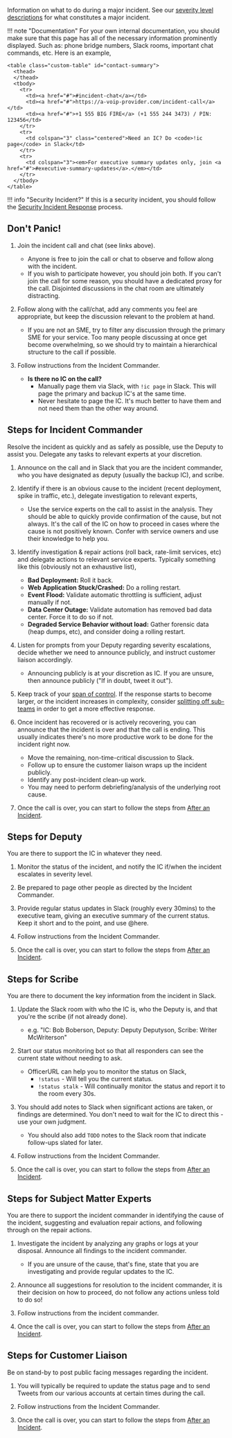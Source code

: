 Information on what to do during a major incident. See our [severity level descriptions](/before/severity_levels.md) for what constitutes a major incident.

!!! note "Documentation"
    For your own internal documentation, you should make sure that this page has all of the necessary information prominently displayed. Such as: phone bridge numbers, Slack rooms, important chat commands, etc. Here is an example,

    <table class="custom-table" id="contact-summary">
      <thead>
      </thead>
      <tbody>
        <tr>
          <td><a href="#">#incident-chat</a></td>
          <td><a href="#">https://a-voip-provider.com/incident-call</a></td>
          <td><a href="#">+1 555 BIG FIRE</a> (+1 555 244 3473) / PIN: 123456</td>
        </tr>
        <tr>
          <td colspan="3" class="centered">Need an IC? Do <code>!ic page</code> in Slack</td>
        </tr>
        <tr>
          <td colspan="3"><em>For executive summary updates only, join <a href="#">#executive-summary-updates</a>.</em></td>
        </tr>
      </tbody>
    </table>

!!! info "Security Incident?"
    If this is a security incident, you should follow the [Security Incident Response](/during/security_incident_response.md) process.

## Don't Panic!

1. Join the incident call and chat (see links above).
    * Anyone is free to join the call or chat to observe and follow along with the incident.
    * If you wish to participate however, you should join both. If you can't join the call for some reason, you should have a dedicated proxy for the call. Disjointed discussions in the chat room are ultimately distracting.

1. Follow along with the call/chat, add any comments you feel are appropriate, but keep the discussion relevant to the problem at hand.
    * If you are not an SME, try to filter any discussion through the primary SME for your service. Too many people discussing at once get become overwhelming, so we should try to maintain a hierarchical structure to the call if possible.

1. Follow instructions from the Incident Commander.
    * **Is there no IC on the call?**
        * Manually page them via Slack, with `!ic page` in Slack. This will page the primary and backup IC's at the same time.
        * Never hesitate to page the IC. It's much better to have them and not need them than the other way around.

## Steps for Incident Commander
Resolve the incident as quickly and as safely as possible, use the Deputy to assist you. Delegate any tasks to relevant experts at your discretion.

1. Announce on the call and in Slack that you are the incident commander, who you have designated as deputy (usually the backup IC), and scribe.

1. Identify if there is an obvious cause to the incident (recent deployment, spike in traffic, etc.), delegate investigation to relevant experts,
    * Use the service experts on the call to assist in the analysis. They should be able to quickly provide confirmation of the cause, but not always. It's the call of the IC on how to proceed in cases where the cause is not positively known. Confer with service owners and use their knowledge to help you.

1. Identify investigation & repair actions (roll back, rate-limit services, etc) and delegate actions to relevant service experts. Typically something like this (obviously not an exhaustive list),
    * **Bad Deployment:** Roll it back.
    * **Web Application Stuck/Crashed:** Do a rolling restart.
    * **Event Flood:** Validate automatic throttling is sufficient, adjust manually if not.
    * **Data Center Outage:** Validate automation has removed bad data center. Force it to do so if not.
    * **Degraded Service Behavior without load:** Gather forensic data (heap dumps, etc), and consider doing a rolling restart.

1. Listen for prompts from your Deputy regarding severity escalations, decide whether we need to announce publicly, and instruct customer liaison accordingly.
    * Announcing publicly is at your discretion as IC. If you are unsure, then announce publicly ("If in doubt, tweet it out").

1. Keep track of your [span of control](/training/glossary.md#span-of-control). If the response starts to become larger, or the incident increases in complexity, consider [splitting off sub-teams](/before/complex_incidents.md#spinning-off-sub-teams) in order to get a more effective response.

1. Once incident has recovered or is actively recovering, you can announce that the incident is over and that the call is ending. This usually indicates there's no more productive work to be done for the incident right now.
    * Move the remaining, non-time-critical discussion to Slack.
    * Follow up to ensure the customer liaison wraps up the incident publicly.
    * Identify any post-incident clean-up work.
    * You may need to perform debriefing/analysis of the underlying root cause.

1. Once the call is over, you can start to follow the steps from [After an Incident](/after/after_an_incident.md).

## Steps for Deputy
You are there to support the IC in whatever they need.

1. Monitor the status of the incident, and notify the IC if/when the incident escalates in severity level.

1. Be prepared to page other people as directed by the Incident Commander.

1. Provide regular status updates in Slack (roughly every 30mins) to the executive team, giving an executive summary of the current status. Keep it short and to the point, and use @here.

1. Follow instructions from the Incident Commander.

1. Once the call is over, you can start to follow the steps from [After an Incident](/after/after_an_incident.md).

## Steps for Scribe
You are there to document the key information from the incident in Slack.

1. Update the Slack room with who the IC is, who the Deputy is, and that you're the scribe (if not already done).
    * e.g. "IC: Bob Boberson, Deputy: Deputy Deputyson, Scribe: Writer McWriterson"

1. Start our status monitoring bot so that all responders can see the current state without needing to ask.
    * OfficerURL can help you to monitor the status on Slack,
        * `!status` - Will tell you the current status.
        * `!status stalk` - Will continually monitor the status and report it to the room every 30s.

1. You should add notes to Slack when significant actions are taken, or findings are determined. You don't need to wait for the IC to direct this - use your own judgment.
    * You should also add `TODO` notes to the Slack room that indicate follow-ups slated for later.

1. Follow instructions from the Incident Commander.

1. Once the call is over, you can start to follow the steps from [After an Incident](/after/after_an_incident.md).

## Steps for Subject Matter Experts
You are there to support the incident commander in identifying the cause of the incident, suggesting and evaluation repair actions, and following through on the repair actions.

1. Investigate the incident by analyzing any graphs or logs at your disposal. Announce all findings to the incident commander.
    * If you are unsure of the cause, that's fine, state that you are investigating and provide regular updates to the IC.

1. Announce all suggestions for resolution to the incident commander, it is their decision on how to proceed, do not follow any actions unless told to do so!

1. Follow instructions from the incident commander.

1. Once the call is over, you can start to follow the steps from [After an Incident](/after/after_an_incident.md).

## Steps for Customer Liaison
Be on stand-by to post public facing messages regarding the incident.

1. You will typically be required to update the status page and to send Tweets from our various accounts at certain times during the call.

1. Follow instructions from the Incident Commander.

1. Once the call is over, you can start to follow the steps from [After an Incident](/after/after_an_incident.md).
